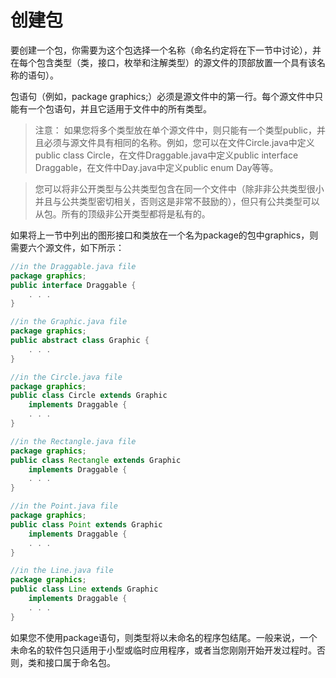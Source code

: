 # 创建包

要创建一个包，你需要为这个包选择一个名称（命名约定将在下一节中讨论），并在每个包含类型（类，接口，枚举和注解类型）的源文件的顶部放置一个具有该名称的语句）。

包语句（例如，package graphics;）必须是源文件中的第一行。每个源文件中只能有一个包语句，并且它适用于文件中的所有类型。

> 注意： 如果您将多个类型放在单个源文件中，则只能有一个类型public，并且必须与源文件具有相同的名称。例如，您可以在文件Circle.java中定义public class Circle，在文件Draggable.java中定义public interface Draggable，在文件中Day.java中定义public enum Day等等。

> 您可以将非公开类型与公共类型包含在同一个文件中（除非非公共类型很小并且与公共类型密切相关，否则这是非常不鼓励的），但只有公共类型可以从包。所有的顶级非公开类型都将是私有的。

如果将上一节中列出的图形接口和类放在一个名为package的包中graphics，则需要六个源文件，如下所示：

```java
//in the Draggable.java file
package graphics;
public interface Draggable {
    . . .
}

//in the Graphic.java file
package graphics;
public abstract class Graphic {
    . . .
}

//in the Circle.java file
package graphics;
public class Circle extends Graphic
    implements Draggable {
    . . .
}

//in the Rectangle.java file
package graphics;
public class Rectangle extends Graphic
    implements Draggable {
    . . .
}

//in the Point.java file
package graphics;
public class Point extends Graphic
    implements Draggable {
    . . .
}

//in the Line.java file
package graphics;
public class Line extends Graphic
    implements Draggable {
    . . .
}
```

如果您不使用package语句，则类型将以未命名的程序包结尾。一般来说，一个未命名的软件包只适用于小型或临时应用程序，或者当您刚刚开始开发过程时。否则，类和接口属于命名包。

